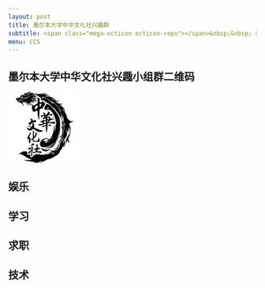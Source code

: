 ```yaml
---
layout: post
title: 墨尔本大学中华文化社兴趣群
subtitle: <span class="mega-octicon octicon-repo"></span>&nbsp;&nbsp; 和靠谱的人做靠谱的事
menu: CCS
---
```


## 墨尔本大学中华文化社兴趣小组群二维码

![](https://github.com/XixiangWu/xixiangwu.github.io/blob/master/ccs_resources/ccslogo.jpg?raw=true)

## 娱乐

## 学习

## 求职

## 技术


